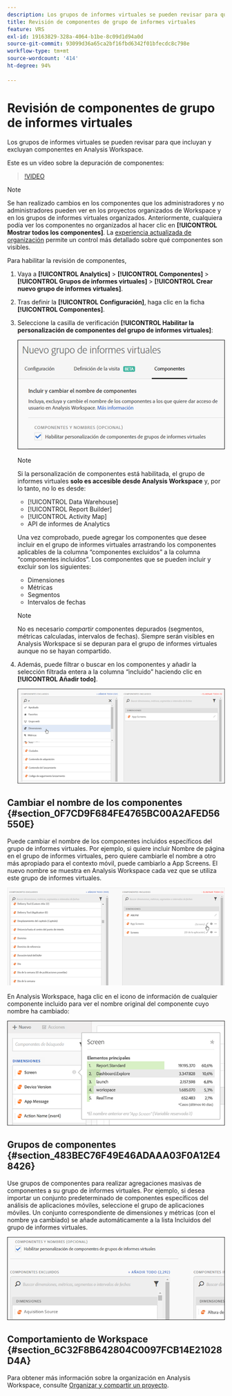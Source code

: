 ```yaml
---
description: Los grupos de informes virtuales se pueden revisar para que incluyan y excluyan componentes en Analysis Workspace.
title: Revisión de componentes de grupo de informes virtuales
feature: VRS
exl-id: 19163829-328a-4064-b1be-8c09d1d94a0d
source-git-commit: 93099d36a65ca2bf16fbd6342f01bfecdc8c798e
workflow-type: tm+mt
source-wordcount: '414'
ht-degree: 94%

---
```


# Revisión de componentes de grupo de informes virtuales

Los grupos de informes virtuales se pueden revisar para que incluyan y excluyan componentes en Analysis Workspace.

Este es un vídeo sobre la depuración de componentes:

>[!VIDEO](https://video.tv.adobe.com/v/23544/?quality=12)

>[!NOTE]
>
>Se han realizado cambios en los componentes que los administradores y no administradores pueden ver en los proyectos organizados de Workspace y en los grupos de informes virtuales organizados. Anteriormente, cualquiera podía ver los componentes no organizados al hacer clic en **[!UICONTROL Mostrar todos los componentes]**. La [experiencia actualizada de organización](/help/analyze/analysis-workspace/curate-share/curate.md) permite un control más detallado sobre qué componentes son visibles.

Para habilitar la revisión de componentes,

1. Vaya a **[!UICONTROL Analytics]** > **[!UICONTROL Componentes]** > **[!UICONTROL Grupos de informes virtuales]** > **[!UICONTROL Crear nuevo grupo de informes virtuales]**.
1. Tras definir la **[!UICONTROL Configuración]**, haga clic en la ficha **[!UICONTROL Componentes]**.

1. Seleccione la casilla de verificación **[!UICONTROL Habilitar la personalización de componentes del grupo de informes virtuales]**:

   ![](assets/vrs-enable.png)

   >[!NOTE]
   >
   >Si la personalización de componentes está habilitada, el grupo de informes virtuales **solo es accesible desde Analysis Workspace** y, por lo tanto, no lo es desde:
   >
   >* [!UICONTROL Data Warehouse]
   >* [!UICONTROL Report Builder]
   >* [!UICONTROL Activity Map]
   >* API de informes de Analytics

   Una vez comprobado, puede agregar los componentes que desee incluir en el grupo de informes virtuales arrastrando los componentes aplicables de la columna “componentes excluidos” a la columna “componentes incluidos”. Los componentes que se pueden incluir y excluir son los siguientes:

   * Dimensiones
   * Métricas
   * Segmentos
   * Intervalos de fechas

   >[!NOTE]
   >
   >No es necesario *compartir* componentes depurados (segmentos, métricas calculadas, intervalos de fechas). Siempre serán visibles en Analysis Workspace si se depuran para el grupo de informes virtuales aunque no se hayan compartido.

1. Además, puede filtrar o buscar en los componentes y añadir la selección filtrada entera a la columna “incluido” haciendo clic en **[!UICONTROL Añadir todo]**.

   ![](assets/vrs-add-all.png)

## Cambiar el nombre de los componentes {#section_0F7CD9F684FE4765BC00A2AFED56550E}

Puede cambiar el nombre de los componentes incluidos específicos del grupo de informes virtuales. Por ejemplo, si quiere incluir Nombre de página en el grupo de informes virtuales, pero quiere cambiarle el nombre a otro más apropiado para el contexto móvil, puede cambiarlo a App Screens. El nuevo nombre se muestra en Analysis Workspace cada vez que se utiliza este grupo de informes virtuales.

![](assets/vrs-rename-component.png)

En Analysis Workspace, haga clic en el icono de información de cualquier componente incluido para ver el nombre original del componente cuyo nombre ha cambiado:

![](assets/vrs-aw-renamed.png)

## Grupos de componentes {#section_483BEC76F49E46ADAAA03F0A12E48426}

Use grupos de componentes para realizar agregaciones masivas de componentes a su grupo de informes virtuales. Por ejemplo, si desea importar un conjunto predeterminado de componentes específicos del análisis de aplicaciones móviles, seleccione el grupo de aplicaciones móviles. Un conjunto correspondiente de dimensiones y métricas (con el nombre ya cambiado) se añade automáticamente a la lista Incluidos del grupo de informes virtuales.

![](assets/vrs-comp-grp.png)

## Comportamiento de Workspace {#section_6C32F8B642804C0097FCB14E21028D4A}

Para obtener más información sobre la organización en Analysis Workspace, consulte [Organizar y compartir un proyecto](https://experienceleague.adobe.com/docs/analytics/analyze/analysis-workspace/curate-share/curate.html?lang=es).

